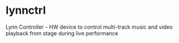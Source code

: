 # lynnctrl
Lynn Controller - HW device to control multi-track music and video playback from stage during live performance
